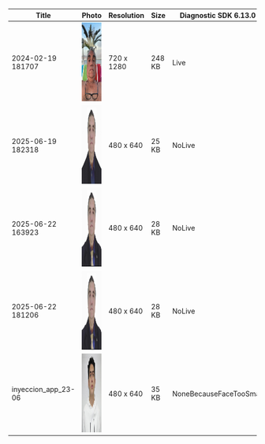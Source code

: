 | Title | Photo | Resolution | Size | Diagnostic SDK 6.13.0 |
| ----- | ----- | ---------- | ---- | --------------------- |
| 2024-02-19 181707 | <img src="temp_images/2024-02-19 181707.png" width="120" height="160" alt="Photo"> | 720 x 1280 | 248 KB | Live |
| 2025-06-19 182318 | <img src="temp_images/2025-06-19 182318.png" width="120" height="160" alt="Photo"> | 480 x 640 | 25 KB | NoLive |
| 2025-06-22 163923 | <img src="temp_images/2025-06-22 163923.png" width="120" height="160" alt="Photo"> | 480 x 640 | 28 KB | NoLive |
| 2025-06-22 181206 | <img src="temp_images/2025-06-22 181206.png" width="120" height="160" alt="Photo"> | 480 x 640 | 28 KB | NoLive |
| inyeccion_app_23-06 | <img src="temp_images/inyeccion_app_23-06.png" width="120" height="160" alt="Photo"> | 480 x 640 | 35 KB | NoneBecauseFaceTooSmall |
